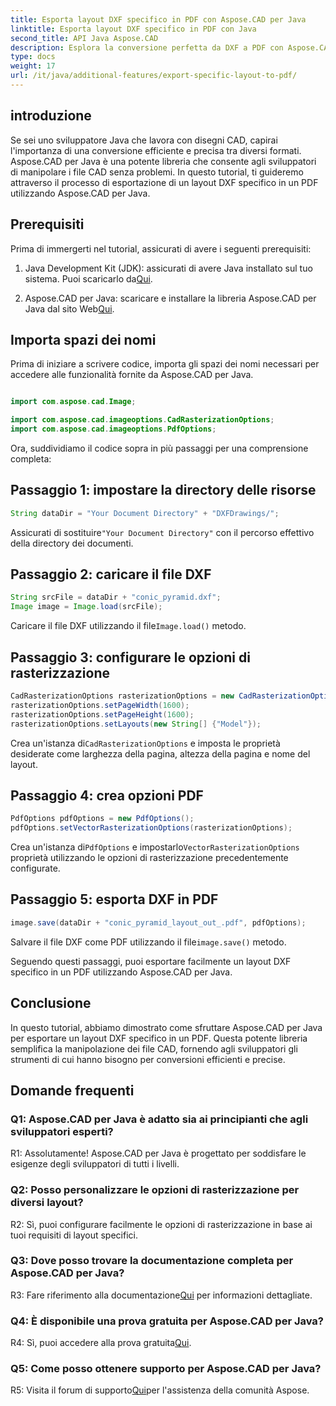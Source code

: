 ```yaml
---
title: Esporta layout DXF specifico in PDF con Aspose.CAD per Java
linktitle: Esporta layout DXF specifico in PDF con Java
second_title: API Java Aspose.CAD
description: Esplora la conversione perfetta da DXF a PDF con Aspose.CAD per Java. Esporta facilmente layout specifici con precisione.
type: docs
weight: 17
url: /it/java/additional-features/export-specific-layout-to-pdf/
---
```

## introduzione

Se sei uno sviluppatore Java che lavora con disegni CAD, capirai l'importanza di una conversione efficiente e precisa tra diversi formati. Aspose.CAD per Java è una potente libreria che consente agli sviluppatori di manipolare i file CAD senza problemi. In questo tutorial, ti guideremo attraverso il processo di esportazione di un layout DXF specifico in un PDF utilizzando Aspose.CAD per Java.

## Prerequisiti

Prima di immergerti nel tutorial, assicurati di avere i seguenti prerequisiti:

1. Java Development Kit (JDK): assicurati di avere Java installato sul tuo sistema. Puoi scaricarlo da[Qui](https://www.oracle.com/java/technologies/javase-downloads.html).

2.  Aspose.CAD per Java: scaricare e installare la libreria Aspose.CAD per Java dal sito Web[Qui](https://releases.aspose.com/cad/java/).

## Importa spazi dei nomi

Prima di iniziare a scrivere codice, importa gli spazi dei nomi necessari per accedere alle funzionalità fornite da Aspose.CAD per Java.

```java

import com.aspose.cad.Image;

import com.aspose.cad.imageoptions.CadRasterizationOptions;
import com.aspose.cad.imageoptions.PdfOptions;
```

Ora, suddividiamo il codice sopra in più passaggi per una comprensione completa:

## Passaggio 1: impostare la directory delle risorse

```java
String dataDir = "Your Document Directory" + "DXFDrawings/";
```

 Assicurati di sostituire`"Your Document Directory"` con il percorso effettivo della directory dei documenti.

## Passaggio 2: caricare il file DXF

```java
String srcFile = dataDir + "conic_pyramid.dxf";
Image image = Image.load(srcFile); 
```

 Caricare il file DXF utilizzando il file`Image.load()` metodo.

## Passaggio 3: configurare le opzioni di rasterizzazione

```java
CadRasterizationOptions rasterizationOptions = new CadRasterizationOptions();
rasterizationOptions.setPageWidth(1600);
rasterizationOptions.setPageHeight(1600);   
rasterizationOptions.setLayouts(new String[] {"Model"});
```

 Crea un'istanza di`CadRasterizationOptions` e imposta le proprietà desiderate come larghezza della pagina, altezza della pagina e nome del layout.

## Passaggio 4: crea opzioni PDF

```java
PdfOptions pdfOptions = new PdfOptions();
pdfOptions.setVectorRasterizationOptions(rasterizationOptions);
```

 Crea un'istanza di`PdfOptions` e impostarlo`VectorRasterizationOptions` proprietà utilizzando le opzioni di rasterizzazione precedentemente configurate.

## Passaggio 5: esporta DXF in PDF

```java
image.save(dataDir + "conic_pyramid_layout_out_.pdf", pdfOptions);
```

 Salvare il file DXF come PDF utilizzando il file`image.save()` metodo.

Seguendo questi passaggi, puoi esportare facilmente un layout DXF specifico in un PDF utilizzando Aspose.CAD per Java.

## Conclusione

In questo tutorial, abbiamo dimostrato come sfruttare Aspose.CAD per Java per esportare un layout DXF specifico in un PDF. Questa potente libreria semplifica la manipolazione dei file CAD, fornendo agli sviluppatori gli strumenti di cui hanno bisogno per conversioni efficienti e precise.

## Domande frequenti

### Q1: Aspose.CAD per Java è adatto sia ai principianti che agli sviluppatori esperti?

R1: Assolutamente! Aspose.CAD per Java è progettato per soddisfare le esigenze degli sviluppatori di tutti i livelli.

### Q2: Posso personalizzare le opzioni di rasterizzazione per diversi layout?

R2: Sì, puoi configurare facilmente le opzioni di rasterizzazione in base ai tuoi requisiti di layout specifici.

### Q3: Dove posso trovare la documentazione completa per Aspose.CAD per Java?

 R3: Fare riferimento alla documentazione[Qui](https://reference.aspose.com/cad/java/) per informazioni dettagliate.

### Q4: È disponibile una prova gratuita per Aspose.CAD per Java?

 R4: Sì, puoi accedere alla prova gratuita[Qui](https://releases.aspose.com/).

### Q5: Come posso ottenere supporto per Aspose.CAD per Java?

 R5: Visita il forum di supporto[Qui](https://forum.aspose.com/c/cad/19)per l'assistenza della comunità Aspose.
